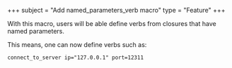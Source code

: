 +++
subject = "Add named_parameters_verb macro"
type = "Feature"
+++

With this macro, users will be able define verbs from closures that have named parameters.

This means, one can now define verbs such as:

```kdl
connect_to_server ip="127.0.0.1" port=12311
```

